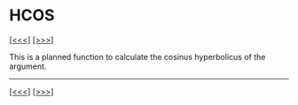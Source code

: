 # HCOS

[\[\<\<\<\]](ug_25.80.md) [\[\>\>\>\]](ug_25.82.md)

This is a planned function to calculate the cosinus hyperbolicus of the
argument.

-----

[\[\<\<\<\]](ug_25.80.md) [\[\>\>\>\]](ug_25.82.md)
